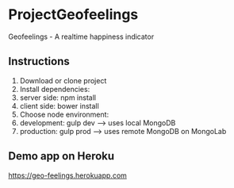 # ProjectGeofeelings
Geofeelings - A realtime happiness indicator

## Instructions

1. Download or clone project
2. Install dependencies:
  1. server side: npm install
  2. client side: bower install
3. Choose node environment:
  1. development: gulp dev  --> uses local MongoDB
  2. production: gulp prod  --> uses remote MongoDB on MongoLab

## Demo app on Heroku

https://geo-feelings.herokuapp.com



